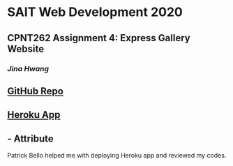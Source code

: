 # SAIT Web Development 2020

## CPNT262 Assignment 4: Express Gallery Website

### *Jina Hwang*
 
## [GitHub Repo](https://github.com/geumjinhwang/cpnt262-a4)
## [Heroku App](https://jinahwang-cpnt262.herokuapp.com/)

## - Attribute 
Patrick Bello helped me with deploying Heroku app and reviewed my codes.
